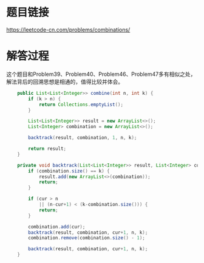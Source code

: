 # 题目链接
https://leetcode-cn.com/problems/combinations/

# 解答过程
这个题目和Problem39、Problem40、Problem46、Problem47多有相似之处，解法背后的回溯思想是相通的，值得比较并体会。

```java
	public List<List<Integer>> combine(int n, int k) {
		if (k > n) {
			return Collections.emptyList();
		}

		List<List<Integer>> result = new ArrayList<>();
		List<Integer> combination = new ArrayList<>();

		backtrack(result, combination, 1, n, k);

		return result;
	}

	private void backtrack(List<List<Integer>> result, List<Integer> combination, int cur, int n, int k) {
		if (combination.size() == k) {
			result.add(new ArrayList<>(combination));
			return;
		}

		if (cur > n
			|| (n-cur+1) < (k-combination.size())) {
			return;
		}

		combination.add(cur);
		backtrack(result, combination, cur+1, n, k);
		combination.remove(combination.size() - 1);

		backtrack(result, combination, cur+1, n, k);
	}
```
